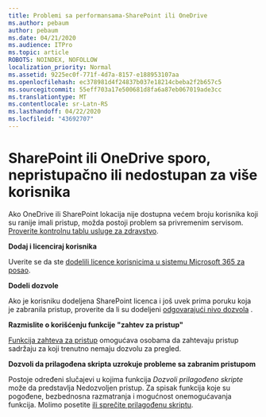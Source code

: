 ```yaml
---
title: Problemi sa performansama-SharePoint ili OneDrive
ms.author: pebaum
author: pebaum
ms.date: 04/21/2020
ms.audience: ITPro
ms.topic: article
ROBOTS: NOINDEX, NOFOLLOW
localization_priority: Normal
ms.assetid: 9225ec0f-771f-4d7a-8157-e188953107aa
ms.openlocfilehash: ec378981d4f24837b037e18214cbeba2f2b657c5
ms.sourcegitcommit: 55eff703a17e500681d8fa6a87eb067019ade3cc
ms.translationtype: MT
ms.contentlocale: sr-Latn-RS
ms.lasthandoff: 04/22/2020
ms.locfileid: "43692707"
---
```

# <a name="sharepoint-or-onedrive-slow-inaccessible-or-unavailable-for-multiple-users"></a>SharePoint ili OneDrive sporo, nepristupačno ili nedostupan za više korisnika

Ako OneDrive ili SharePoint lokacija nije dostupna većem broju korisnika koji su ranije imali pristup, možda postoji problem sa privremenim servisom. [Proverite kontrolnu tablu usluge za zdravstvo](https://portal.office.com/adminportal/home#/servicehealth).

**Dodaj i licenciraj korisnika**

Uverite se da ste [dodelili licence korisnicima u sistemu Microsoft 365 za posao](https://docs.microsoft.com/office365/admin/subscriptions-and-billing/assign-licenses-to-users?view=o365-worldwide&amp;tabs=One).


**Dodeli dozvole**

Ako je korisniku dodeljena SharePoint licenca i još uvek prima poruku koja je zabranila pristup, proverite da li su dodeljeni [odgovarajući nivo dozvola](https://docs.microsoft.com/sharepoint/understanding-permission-levels) .

**Razmislite o korišćenju funkcije "zahtev za pristup"**

[Funkcija zahteva za pristup](https://support.office.com/article/Set-up-and-manage-access-requests-94B26E0B-2822-49D4-929A-8455698654B3) omogućava osobama da zahtevaju pristup sadržaju za koji trenutno nemaju dozvolu za pregled.

**Dozvoli da prilagođena skripta uzrokuje probleme sa zabranim pristupom**

Postoje određeni slučajevi u kojima funkcija *Dozvoli prilagođeno skripte* može da predstavlja Nedozvoljen pristup. Za spisak funkcija koje su pogođene, bezbednosna razmatranja i mogućnost onemogućavanja funkcija. Molimo posetite [ili sprečite prilagođenu skriptu](https://docs.microsoft.com/sharepoint/allow-or-prevent-custom-script).

